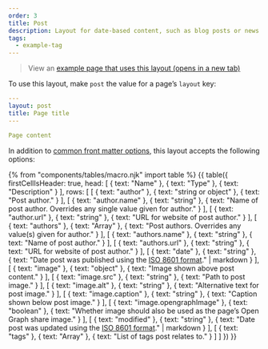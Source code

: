 ```yaml
---
order: 3
title: Post
description: Layout for date-based content, such as blog posts or news items.
tags:
  - example-tag
---
```


> View an <a href="/example/post" target="_blank">example page that uses this layout (opens in a new tab)</a>

To use this layout, make `post` the value for a page’s `layout` key:

```yaml
---
layout: post
title: Page title
---

Page content
```

In addition to [common front matter options](/layouts#common-front-matter-options), this layout accepts the following options:

{% from "components/tables/macro.njk" import table %}
{{ table({
  firstCellIsHeader: true,
  head: [
    { text: "Name" },
    { text: "Type" },
    { text: "Description" }
  ],
  rows: [
    [
      { text: "author" },
      { text: "string or object" },
      { text: "Post author." }
    ],
    [
      { text: "author.name" },
      { text: "string" },
      { text: "Name of post author. Overrides any single value given for author." }
    ],
    [
      { text: "author.url" },
      { text: "string" },
      { text: "URL for website of post author." }
    ],
    [
      { text: "authors" },
      { text: "Array" },
      { text: "Post authors. Overrides any value(s) given for author." }
    ],
    [
      { text: "authors.name" },
      { text: "string" },
      { text: "Name of post author." }
    ],
    [
      { text: "authors.url" },
      { text: "string" },
      { text: "URL for website of post author." }
    ],
    [
      { text: "date" },
      { text: "string" },
      { text: "Date post was published using the [ISO 8601 format](https://en.wikipedia.org/wiki/ISO_8601)." | markdown }
    ],
    [
      { text: "image" },
      { text: "object" },
      { text: "Image shown above post content." }
    ],
    [
      { text: "image.src" },
      { text: "string" },
      { text: "Path to post image." }
    ],
    [
      { text: "image.alt" },
      { text: "string" },
      { text: "Alternative text for post image." }
    ],
    [
      { text: "image.caption" },
      { text: "string" },
      { text: "Caption shown below post image." }
    ],
    [
      { text: "image.opengraphImage" },
      { text: "boolean" },
      { text: "Whether image should also be used as the page’s Open Graph share image." }
    ],
    [
      { text: "modified" },
      { text: "string" },
      { text: "Date post was updated using the [ISO 8601 format](https://en.wikipedia.org/wiki/ISO_8601)." | markdown }
    ],
    [
      { text: "tags" },
      { text: "Array" },
      { text: "List of tags post relates to." }
    ]
  ]
}) }}
